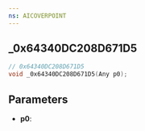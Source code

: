 ```yaml
---
ns: AICOVERPOINT
---
```

## _0x64340DC208D671D5

```c
// 0x64340DC208D671D5
void _0x64340DC208D671D5(Any p0);
```

## Parameters
* **p0**:
